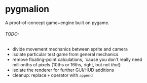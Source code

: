 # pygmalion

A proof-of-concept game+engine built on pygame.

###### TODO:
 - divide movement mechanics between sprite and camera
 - isolate particular test game from general mechanics
 - remove floating-point calculations, 'cause you don't really need millionths of pixels (10ths or 16ths, right, but not _that_)
 - isolate the renderer for further GUI/HUD additions
 - cleanup: replace `+` operator with `append`
